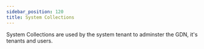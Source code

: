 ```yaml
---
sidebar_position: 120
title: System Collections
---
```


System Collections are used by the system tenant to adminster the GDN, it's tenants and users.

<DocCardList />